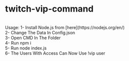 # twitch-vip-command
<br>
Usage: 
1- Install Node.js from [here](https://nodejs.org/en/) <br>
2- Change The Data In Config.json <br>
3- Open CMD In The Folder <br>
4- Run npm i <br>
5- Run node index.js <br>
6- The Users With Access Can Now Use !vip user <br>
